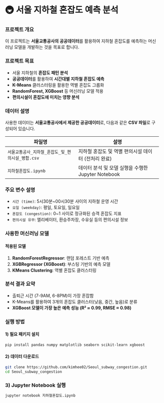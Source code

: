 # 🚇 서울 지하철 혼잡도 예측 분석

### 프로젝트 개요
이 프로젝트는 **서울교통공사의 공공데이터**를 활용하여 지하철 혼잡도를 예측하는 머신러닝 모델을 개발하는 것을 목표로 합니다.

### 프로젝트 목표
- 서울 지하철의 **혼잡도 패턴 분석**
- **공공데이터**를 활용하여 **시간대별 지하철 혼잡도 예측**
- **K-Means** 클러스터링을 활용한 역별 혼잡도 그룹화
- **RandomForest, XGBoost** 등 머신러닝 모델 적용
- **편의시설이 혼잡도에 미치는 영향 분석**

### 데이터 설명
사용한 데이터는 **서울교통공사에서 제공한 공공데이터**로, 다음과 같은 **CSV 파일**로 구성되어 있습니다.

| 파일명 | 설명 |
|--------|------|
| `서울교통공사_지하철_혼잡도_및_편의시설_병합.csv` | 지하철 혼잡도 및 역별 편의시설 데이터 (전처리 완료) |
| `지하철혼잡도.ipynb` | 데이터 분석 및 모델 실행을 수행한 Jupyter Notebook |

### 주요 변수 설명
- `시간 (time)`: 5시30분~00시30분 사이의 지하철 운영 시간
- `요일 (weekday)`: 평일, 토요일, 일요일
- `혼잡도 (congestion)`: 0~1 사이로 정규화된 승객 혼잡도 지표
- `편의시설 유무`: 엘리베이터, 환승주차장, 수유실 등의 편의시설 정보

### 사용한 머신러닝 모델
#### 적용된 모델
1. **RandomForestRegressor**: 랜덤 포레스트 기반 예측
2. **XGBRegressor (XGBoost)**: 부스팅 기반의 예측 모델
3. **KMeans Clustering**: 역별 혼잡도 클러스터링

### 분석 결과 요약
- 출퇴근 시간 (7-9AM, 6-8PM)이 가장 혼잡함 
- K-Means를 활용하여 3개의 혼잡도 클러스터(낮음, 중간, 높음)로 분류 
- **XGBoost 모델이 가장 높은 예측 성능 (R² ≈ 0.99, RMSE ≈ 0.98)** 

### 실행 방법
#### 1) 필요 패키지 설치
```bash
pip install pandas numpy matplotlib seaborn scikit-learn xgboost
```

#### 2) 데이터 다운로드
```bash
git clone https://github.com/kimhee02/Seoul_subway_congestion.git
cd Seoul_subway_congestion
```

### 3) Jupyter Notebook 실행
```bash
jupyter notebook 지하철혼잡도.ipynb
```
